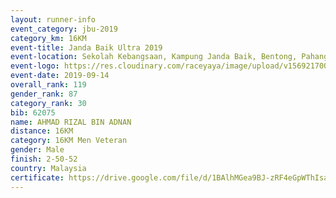 ```yaml
---
layout: runner-info 
event_category: jbu-2019 
category_km: 16KM 
event-title: Janda Baik Ultra 2019 
event-location: Sekolah Kebangsaan, Kampung Janda Baik, Bentong, Pahang, Malaysia 
event-logo: https://res.cloudinary.com/raceyaya/image/upload/v1569217009/logo/janda-baik_vch1pc.jpg 
event-date: 2019-09-14
overall_rank: 119
gender_rank: 87
category_rank: 30
bib: 62075
name: AHMAD RIZAL BIN ADNAN
distance: 16KM
category: 16KM Men Veteran
gender: Male
finish: 2-50-52
country: Malaysia
certificate: https://drive.google.com/file/d/1BAlhMGea9BJ-zRF4eGpWThIsaUCLiN_V/view?usp=sharing
---
```

